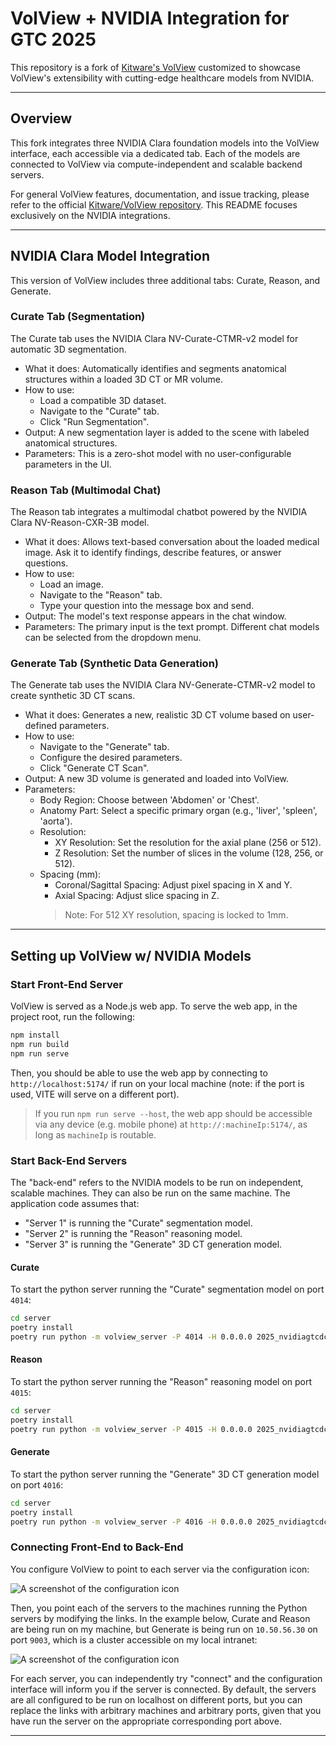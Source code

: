 # VolView + NVIDIA Integration for GTC 2025

This repository is a fork of [Kitware's
VolView](https://github.com/Kitware/VolView) customized to showcase VolView's
extensibility with cutting-edge healthcare models from NVIDIA.

---

## Overview

This fork integrates three NVIDIA Clara foundation models into the VolView
interface, each accessible via a dedicated tab. Each of the models are connected
to VolView via compute-independent and scalable backend servers.

For general VolView features, documentation, and issue tracking, please refer to
the official [Kitware/VolView repository](https://github.com/Kitware/VolView).
This README focuses exclusively on the NVIDIA integrations.

---

## NVIDIA Clara Model Integration

This version of VolView includes three additional tabs: Curate, Reason, and
Generate.

### Curate Tab (Segmentation)

The Curate tab uses the NVIDIA Clara NV-Curate-CTMR-v2 model for automatic 3D
segmentation.

- What it does: Automatically identifies and segments anatomical structures
  within a loaded 3D CT or MR volume.
- How to use:
  - Load a compatible 3D dataset.
  - Navigate to the "Curate" tab.
  - Click "Run Segmentation".
- Output: A new segmentation layer is added to the scene with labeled anatomical
  structures.
- Parameters: This is a zero-shot model with no user-configurable parameters in
  the UI.

### Reason Tab (Multimodal Chat)

The Reason tab integrates a multimodal chatbot powered by the NVIDIA Clara
NV-Reason-CXR-3B model.

- What it does: Allows text-based conversation about the loaded medical image.
  Ask it to identify findings, describe features, or answer questions.
- How to use:
  - Load an image.
  - Navigate to the "Reason" tab.
  - Type your question into the message box and send.
- Output: The model's text response appears in the chat window.
- Parameters: The primary input is the text prompt. Different chat models can be
  selected from the dropdown menu.

### Generate Tab (Synthetic Data Generation)

The Generate tab uses the NVIDIA Clara NV-Generate-CTMR-v2 model to create
synthetic 3D CT scans.

- What it does: Generates a new, realistic 3D CT volume based on user-defined
  parameters.
- How to use:
  - Navigate to the "Generate" tab.
  - Configure the desired parameters.
  - Click "Generate CT Scan".
- Output: A new 3D volume is generated and loaded into VolView.
- Parameters:
  - Body Region: Choose between 'Abdomen' or 'Chest'.
  - Anatomy Part: Select a specific primary organ (e.g., 'liver', 'spleen',
    'aorta').
  - Resolution:
    - XY Resolution: Set the resolution for the axial plane (256 or 512).
    - Z Resolution: Set the number of slices in the volume (128, 256, or 512).
  - Spacing (mm):
    - Coronal/Sagittal Spacing: Adjust pixel spacing in X and Y.
    - Axial Spacing: Adjust slice spacing in Z.
    > Note: For 512 XY resolution, spacing is locked to 1mm.

---

## Setting up VolView w/ NVIDIA Models

### Start Front-End Server

VolView is served as a Node.js web app. To serve the web app, in the project
root, run the following:

```sh
npm install
npm run build
npm run serve
```

Then, you should be able to use the web app by connecting to
`http://localhost:5174/` if run on your local machine (note: if the port is
used, VITE will serve on a different port).

> If you run `npm run serve --host`, the web app should be accessible via any
> device (e.g. mobile phone) at `http://:machineIp:5174/`, as long as
> `machineIp` is routable.

### Start Back-End Servers

The "back-end" refers to the NVIDIA models to be run on independent,
scalable machines. They can also be run on the same machine. The application
code assumes that:

- "Server 1" is running the "Curate" segmentation model.
- "Server 2" is running the "Reason" reasoning model.
- "Server 3" is running the "Generate" 3D CT generation model.

#### Curate

To start the python server running the "Curate" segmentation model on port
`4014`:

```sh
cd server
poetry install
poetry run python -m volview_server -P 4014 -H 0.0.0.0 2025_nvidiagtcdc/vista3d.py
```

#### Reason

To start the python server running the "Reason" reasoning model on port `4015`:

```sh
cd server
poetry install
poetry run python -m volview_server -P 4015 -H 0.0.0.0 2025_nvidiagtcdc/chat.py
```

#### Generate

To start the python server running the "Generate" 3D CT generation model on port
`4016`:

```sh
cd server
poetry install
poetry run python -m volview_server -P 4016 -H 0.0.0.0 2025_nvidiagtcdc/maisi.py
```

### Connecting Front-End to Back-End

You configure VolView to point to each server via the configuration icon:

![A screenshot of the configuration
icon](./docs/assets/volview-server-config-1.png)

Then, you point each of the servers to the machines running the Python servers
by modifying the links. In the example below, Curate and Reason are being run on
my machine, but Generate is being run on `10.50.56.30` on port `9003`, which is
a cluster accessible on my local intranet:

![A screenshot of the configuration
icon](./docs/assets/volview-server-config-2.png)

For each server, you can independently try "connect" and the configuration
interface will inform you if the server is connected. By default, the servers
are all configured to be run on localhost on different ports, but you can
replace the links with arbitrary machines and arbitrary ports, given that you
have run the server on the appropriate corresponding port above.

---
